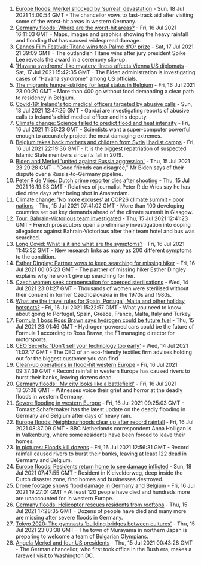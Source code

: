 1. [Europe floods: Merkel shocked by 'surreal' devastation](https://www.bbc.co.uk/news/world-europe-57880729) - Sun, 18 Jul 2021 14:00:54 GMT - The chancellor vows to fast-track aid after visiting some of the worst-hit areas in western Germany.
2. [Germany floods: Where are the worst-hit areas?](https://www.bbc.co.uk/news/world-europe-57862894) - Fri, 16 Jul 2021 16:11:03 GMT - Maps, images and graphics showing the heavy rainfall and flooding that has caused widespread damage.
3. [Cannes Film Festival: Titane wins top Palme d'Or prize](https://www.bbc.co.uk/news/entertainment-arts-57875578) - Sat, 17 Jul 2021 21:39:09 GMT - The outlandish Titane wins after jury president Spike Lee reveals the award in a ceremony slip-up.
4. ['Havana syndrome'-like mystery illness affects Vienna US diplomats](https://www.bbc.co.uk/news/world-europe-57875322) - Sat, 17 Jul 2021 15:42:35 GMT - The Biden administration is investigating cases of "Havana syndrome" among US officials.
5. [The migrants hunger-striking for legal status in Belgium](https://www.bbc.co.uk/news/world-europe-57867823) - Fri, 16 Jul 2021 23:00:20 GMT - More than 400 go without food demanding a clear path to residency in Belgium.
6. [Covid-19: Ireland's top medical officers targeted by abusive calls](https://www.bbc.co.uk/news/world-europe-57879013) - Sun, 18 Jul 2021 12:47:26 GMT - Gardaí are investigating reports of abusive calls to Ireland's chief medical officer and his deputy.
7. [Climate change: Science failed to predict flood and heat intensity](https://www.bbc.co.uk/news/science-environment-57863205) - Fri, 16 Jul 2021 11:36:23 GMT - Scientists want a super-computer powerful enough to accurately project the most damaging extremes.
8. [Belgium takes back mothers and children from Syria jihadist camps](https://www.bbc.co.uk/news/world-europe-57870808) - Fri, 16 Jul 2021 22:19:36 GMT - It is the biggest repatriation of suspected Islamic State members since its fall in 2019.
9. [Biden and Merkel 'united against Russia aggression'](https://www.bbc.co.uk/news/world-us-canada-57854625) - Thu, 15 Jul 2021 23:29:28 GMT - "Good friends can disagree," Mr Biden says of their dispute over a Russia-to-Germany pipeline.
10. [Peter R de Vries: Dutch crime reporter dies after shooting](https://www.bbc.co.uk/news/world-europe-57853004) - Thu, 15 Jul 2021 16:19:53 GMT - Relatives of journalist Peter R de Vries say he has died nine days after being shot in Amsterdam.
11. [Climate change: 'No more excuses' at COP26 climate summit - poor nations](https://www.bbc.co.uk/news/science-environment-57839368) - Thu, 15 Jul 2021 07:41:02 GMT - More than 100 developing countries set out key demands ahead of the climate summit in Glasgow.
12. [Tour: Bahrain-Victorious team investigated](https://www.bbc.co.uk/sport/cycling/57850494) - Thu, 15 Jul 2021 12:41:23 GMT - French prosecutors open a preliminary investigation into doping allegations against Bahrain-Victorious after their team hotel and bus was searched.
13. [Long Covid: What is it and what are the symptoms?](https://www.bbc.co.uk/news/health-57833394) - Fri, 16 Jul 2021 11:45:32 GMT - New research links as many as 200 different symptoms to the condition.
14. [Esther Dingley: Partner vows to keep searching for missing hiker](https://www.bbc.co.uk/news/uk-england-tyne-57818035) - Fri, 16 Jul 2021 00:05:23 GMT - The partner of missing hiker Esther Dingley explains why he won't give up searching for her.
15. [Czech women seek compensation for coerced sterilisations](https://www.bbc.co.uk/news/world-europe-57843624) - Wed, 14 Jul 2021 23:01:27 GMT - Thousands of women were sterilised without their consent in former Czechoslovakia in the 1970s and 1980s.
16. [What are the travel rules for Spain, Portugal, Malta and other holiday hotspots?](https://www.bbc.co.uk/news/explainers-56997931) - Fri, 16 Jul 2021 15:22:57 GMT - What you need to know about going to Portugal, Spain, Greece, France, Malta, Italy and Turkey.
17. [Formula 1 boss Ross Brawn says hydrogen could be future fuel](https://www.bbc.co.uk/sport/formula1/57842205) - Thu, 15 Jul 2021 23:01:46 GMT - Hydrogen-powered cars could be the future of Formula 1 according to Ross Brawn, the F1 managing director for motorsports.
18. [CEO Secrets: 'Don't sell your technology too early'](https://www.bbc.co.uk/news/business-57805207) - Wed, 14 Jul 2021 11:02:17 GMT - The CEO of an eco-friendly textiles firm advises holding out for the biggest customer you can find
19. [Clean-up operations in flood-hit western Europe](https://www.bbc.co.uk/news/world-europe-57861385) - Fri, 16 Jul 2021 09:37:39 GMT - Record rainfall in western Europe has caused rivers to burst their banks, leaving dozens dead.
20. [Germany floods: 'My city looks like a battlefield'](https://www.bbc.co.uk/news/world-europe-57862570) - Fri, 16 Jul 2021 13:37:08 GMT - Witnesses voice their grief and horror at the deadly floods in western Germany.
21. [Severe flooding in western Europe](https://www.bbc.co.uk/weather/features/57862526) - Fri, 16 Jul 2021 09:25:03 GMT - Tomasz Schafernaker has the latest update on the deadly flooding in Germany and Belgium after days of heavy rain.
22. [Europe floods: Neighbourhoods clear up after record rainfall](https://www.bbc.co.uk/news/world-europe-57861384) - Fri, 16 Jul 2021 08:37:09 GMT - BBC Netherlands correspondent Anna Holligan is in Valkenburg, where some residents have been forced to leave their homes.
23. [In pictures: Floods kill dozens](https://www.bbc.co.uk/news/world-europe-57858826) - Fri, 16 Jul 2021 12:56:31 GMT - Record rainfall caused rivers to burst their banks, leaving at least 122 dead in Germany and Belgium.
24. [Europe floods: Residents return home to see damage inflicted](https://www.bbc.co.uk/news/world-europe-57878577) - Sun, 18 Jul 2021 07:47:55 GMT - Resident in Kleivelderweg, deep inside the Dutch disaster zone, find homes and businesses destroyed.
25. [Drone footage shows flood damage in Germany and Belgium](https://www.bbc.co.uk/news/world-europe-57869617) - Fri, 16 Jul 2021 19:27:01 GMT - At least 120 people have died and hundreds more are unaccounted for in western Europe.
26. [Germany floods: Helicopter rescues residents from rooftops](https://www.bbc.co.uk/news/world-europe-57849206) - Thu, 15 Jul 2021 17:28:35 GMT - Dozens of people have died and many more are missing after severe floods in Germany.
27. [Tokyo 2020: The gymnasts 'building bridges between cultures'](https://www.bbc.co.uk/news/world-asia-57839224) - Thu, 15 Jul 2021 23:03:38 GMT - The town of Murayama in northern Japan is preparing to welcome a team of Bulgarian Olympians.
28. [Angela Merkel and four US presidents](https://www.bbc.co.uk/news/world-us-canada-57844194) - Thu, 15 Jul 2021 00:43:28 GMT - The German chancellor, who first took office in the Bush era, makes a farewell visit to Washington DC.
